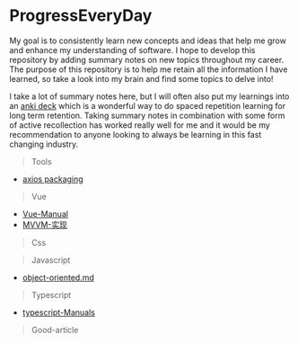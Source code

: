 # ProgressEveryDay

My goal is to consistently learn new concepts and ideas that help me grow and enhance my understanding of software. I hope to develop this repository by adding summary notes on new topics throughout my career. The purpose of this repository is to help me retain all the information I have learned, so take a look into my brain and find some topics to delve into!

I take a lot of summary notes here, but I will often also put my learnings into an [anki deck](https://apps.ankiweb.net/) which is a wonderful way to do spaced repetition learning for long term retention. Taking summary notes in combination with some form of active recollection has worked really well for me and it would be my recommendation to anyone looking to always be learning in this fast changing industry.

> Tools
- [axios packaging](https://github.com/goddits/Progress-every-day/blob/master/Tools/axios-secondary-packaging.md)
> Vue
- [Vue-Manual](https://github.com/goddits/Progress-every-day/blob/master/Vue/Vue-Manual.md)
- [MVVM-实现](https://github.com/goddits/Progress-every-day/blob/master/Vue/MVVM-实现.md)
> Css

> Javascript
- [object-oriented.md](https://github.com/goddits/Progress-every-day/blob/master/Javascript/object-oriented.md)
> Typescript
- [typescript-Manuals](https://github.com/goddits/Progress-every-day/blob/master/Typescript/typescript-Manuals.md)
> Good-article
